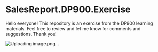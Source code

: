 # SalesReport.DP900.Exercise
Hello everyone! This repository is an exercise from the DP900 learning materials. Feel free to review and let me know for comments and suggestions. Thank you!

![Uploading image.png…]()

